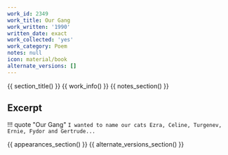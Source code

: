 ```yaml
---
work_id: 2349
work_title: Our Gang
work_written: '1990'
written_date: exact
work_collected: 'yes'
work_category: Poem
notes: null
icon: material/book
alternate_versions: []
---
```


{{ section_title() }}
{{ work_info() }}
{{ notes_section() }}
## Excerpt
!!! quote "Our Gang"
    ```
    I wanted to name our cats
    Ezra, Celine, Turgenev,
    Ernie, Fydor and
    Gertrude...
    ```

{{ appearances_section() }}
{{ alternate_versions_section() }}